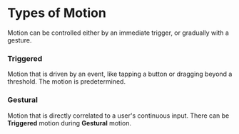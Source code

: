 # Types of Motion

Motion can be controlled either by an immediate trigger, or gradually with a gesture.


### Triggered

Motion that is driven by an event, like tapping a button or dragging beyond a threshold. The motion is predetermined.


### Gestural

Motion that is directly correlated to a user's continuous input. There can be **Triggered** motion during **Gestural** motion.

<!--

LGTM:

-->
